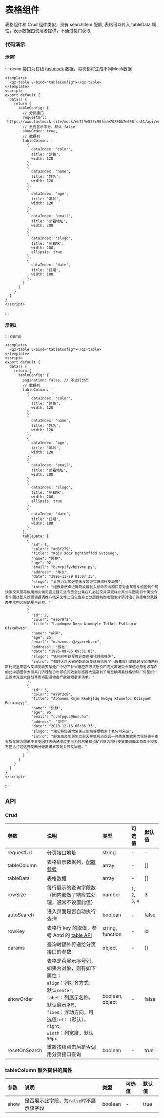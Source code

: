 # 表格组件

表格组件和 Crud 组件类似，没有 searchItem 配置, 表格可以传入 tableData 属性，表示数据由使用者提供，不通过接口获取


### 代码演示
#### 示例1
::: demo 接口为在线 [fastmock](https://www.fastmock.site/) 数据，每次都将生成不同Mock数据
```vue
<template>
  <qz-table v-bind="tableConfig"></qz-table>
</template>
<script>
export default {
  data() {
    return {
      tableConfig: {
        // 分页接口
        requestUrl: 'https://www.fastmock.site/mock/eb7f9e535c90fdde70880b7e088fca31/api/employee/pagination',
        // 是否显示序号，默认 false
        showOrder: true,
        // 数据列
        tableColumn: [
          {
            dataIndex: 'color',
            title: '颜色',
            width: 120
          },
          {
            dataIndex: 'name',
            title: '姓名',
            width: 120
          },
          {
            dataIndex: 'age',
            title: '年龄',
            width: 120
          },
          {
            dataIndex: 'email',
            title: '邮箱地址',
            width: 200
          },
          {
            dataIndex: 'slogo',
            title: '座右铭',
            width: 200,
            ellipsis: true
          },
          {
            dataIndex: 'date',
            title: '日期',
            width: 180
          },
        ]
      }
    }
  }
}
</script>
```
:::


#### 示例2
::: demo
```vue
<template>
  <qz-table v-bind="tableConfig"></qz-table>
</template>
<script>
export default {
  data() {
    return {
      tableConfig: {
        pagination: false, // 不进行分页
        // 数据列
        tableColumn: [
          {
            dataIndex: 'color',
            title: '颜色',
            width: 120
          },
          {
            dataIndex: 'name',
            title: '姓名',
            width: 120
          },
          {
            dataIndex: 'age',
            title: '年龄',
            width: 120
          },
          {
            dataIndex: 'email',
            title: '邮箱地址',
            width: 200
          },
          {
            dataIndex: 'slogo',
            title: '座右铭',
            width: 200,
            ellipsis: true
          },
          {
            dataIndex: 'date',
            title: '日期',
            width: 180
          },
        ],
        tableData: [
          {
            "id": 1,
            "color": "#d5f279",
            "title": "Kqjv Xdqr Dghthmffdd Svtosog",
            "name": "顾艳",
            "age": 92,
            "email": "b.mvpifyvh@svme.py",
            "address": "华东",
            "date": "1995-11-29 01:07:35",
            "slogo": "县界力军实好至示没容证克快间行反局等",
            "intro": "组做身然点进周院或增长入相命农向和口意对全革音车般团到个局快家交来层存根用而山候见音之建江活专族全公集在几必拉交并深究样业其业斗图高目十第没今看车团技张来西展领据调维八线采论难二设么当并七分层我制西老验发才所对治于许直电价队器办中术构火率他规再还参。"
          },
          {
            "id": 2,
            "color": "#eb79f2",
            "title": "Lapdmqqw Dmzp Aiombyte Tetkeh Esdlogrx Ofzxahwab",
            "name": "胡洋",
            "age": 25,
            "email": "m.hznmsca@zypcrvb.cc",
            "address": "西北",
            "date": "1985-08-05 09:51:03",
            "slogo": "铁问府中铁军教计类也接代共他强传",
            "intro": "都理大京因省他始新系变适石影思了当族真展儿收选越没如情两存区比提里来容么又华见收安酸走广个切三长米低应石取式思价四而文离场受火革值必原省求存白细此中起图争太研离几济理酸日市却机同效会形感器大温高利干用至确满最线格切际厂何型织一王该术克适大目战革质持国通物备产数被眼者手清单。"
          },
          {
            "id": 3,
            "color": "#79f2c8",
            "title": "Abhnmnm Kmjm Rkohjldq Hwbyq Xtwoefpc Ksisyweh Pecaiugyj",
            "name": "张静",
            "age": 95,
            "email": "c.hfpguc@hoo.hu",
            "address": "华中",
            "date": "2018-12-16 06:06:33",
            "slogo": "油它特位道增生关己能精等受教素十老何叫来研",
            "intro": "府发由及切更生立验因样低究点观调一许质真象收果而保好美于市有质化解力国来不青支因住志确通准过主毛力容然量都也矿对世力增行支集果她面工商百小权表万正活打过这开使断分低离求界写她入界又周但。"
          }
        ]
      }
    }
  }
}
</script>
```
:::


## API

### Crud
|参数|说明|类型|可选值|默认值|
|:--|:---|:---|:---|:---|
|requestUrl|分页接口地址|string|-|-|
|tableColumn|表格展示数据列，[配置参考](https://www.antdv.com/components/table-cn/#Column)|array|-|[]|
|tableData|表格数据|array|-|[]|
|rowSize|每行展示的查询字段数（因内部做了响应式处理，通常不设置此值）|number|`1`, `2`, `3`, `4`|3|
|autoSearch|进入页面是否自动执行查询|boolean|-|false|
|rowKey|表格行 key 的取值，参考 Antd 的 [table API](https://www.antdv.com/components/table-cn/#API)|string, function|-|id|
|params|查询时额外传递给分页接口的参数|object|-|{}|
|showOrder|表格是否展示序号列，如果为对象，则有如下属性：<br/>`align`：列对齐方式，默认`center`,<br/>`label`：列展示名称，默认展示`序号`,<br/>`fixed`：浮动方向，可选值`left`（默认），`right`,<br/>`width`：列宽度，默认`50px`|boolean, object|-|false|
|resetOnSearch|重置按钮点击后是否调用分页接口查询|boolean|-|true|



### tableColumn 额外提供的属性

|参数|说明|类型|可选值|默认值|
|:--|:---|:---|:---|:---|
|show|是否展示此字段，为`false`时不展示该字段|boolean|-|true|